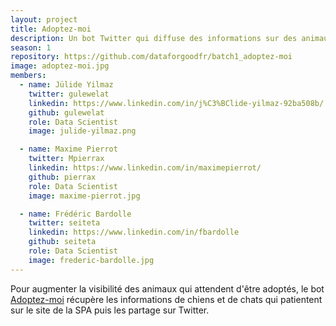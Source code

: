 ```yaml
---
layout: project
title: Adoptez-moi
description: Un bot Twitter qui diffuse des informations sur des animaux à adopter.
season: 1
repository: https://github.com/dataforgoodfr/batch1_adoptez-moi
image: adoptez-moi.jpg
members:
  - name: Jülide Yilmaz
    twitter: gulewelat
    linkedin: https://www.linkedin.com/in/j%C3%BClide-yilmaz-92ba508b/
    github: gulewelat
    role: Data Scientist
    image: julide-yilmaz.png

  - name: Maxime Pierrot
    twitter: Mpierrax
    linkedin: https://www.linkedin.com/in/maximepierrot/
    github: pierrax
    role: Data Scientist
    image: maxime-pierrot.jpg

  - name: Frédéric Bardolle
    twitter: seiteta
    linkedin: https://www.linkedin.com/in/fbardolle
    github: seiteta
    role: Data Scientist
    image: frederic-bardolle.jpg
---
```


Pour augmenter la visibilité des animaux qui attendent d'être adoptés, le bot [Adoptez-moi](https://twitter.com/Adoptez_Moi) récupère les informations de chiens et de chats qui patientent sur le site de la SPA puis les partage sur Twitter.
